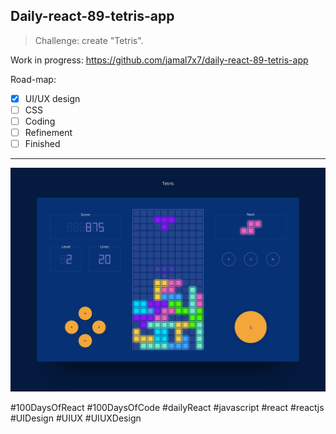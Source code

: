 ## Daily-react-89-tetris-app

> Challenge: create "Tetris".

Work in progress: https://github.com/jamal7x7/daily-react-89-tetris-app

Road-map:

- [x] UI/UX design
- [ ] CSS
- [ ] Coding
- [ ] Refinement
- [ ] Finished

---

![Alt text](src/images/daily-react-89-tetris-app.png?raw=true "App UI")



#100DaysOfReact #100DaysOfCode #dailyReact #javascript #react #reactjs #UIDesign #UIUX #UIUXDesign
